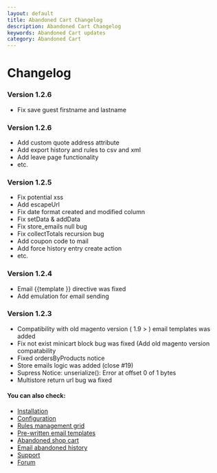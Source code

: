 ```yaml
---
layout: default
title: Abandoned Cart Changelog
description: Abandoned Cart Changelog
keywords: Abandoned Cart updates
category: Abandoned Cart
---
```


# Changelog

### Version 1.2.6

 -  Fix save guest firstname and lastname

### Version 1.2.6

 -  Add custom quote address attribute
 -  Add export history and rules to csv and xml
 -  Add leave page functionality
 -  etc.

### Version 1.2.5

 -  Fix potential xss
 -  Add escapeUrl
 -  Fix date format created and modified column
 -  Fix setData & addData
 -  Fix store_emails null bug
 -  Fix collectTotals recursion bug
 -  Add coupon code to mail
 -  Add force history entry create action
 -  etc.

### Version 1.2.4

 -  Email {{template }} directive was fixed
 -  Add emulation for email sending

### Version 1.2.3

 -  Compatibility with old magento version ( 1.9 > ) email templates was added
 -  Fix not exist minicart block bug was fixed (Add old magento version compatability
 -  Fixed ordersByProducts notice
 -  Store emails logic was added (close #19)
 -  Supress Notice: unserialize(): Error at offset 0 of 1 bytes
 -  Multistore return url bug wa fixed

#### You can also check:

*   [Installation](../installation/)
*   [Configuration](../configuration/)
*   [Rules management grid](rules-grid/)
*   [Pre-written email templates](pre-written-templates/)
*   [Abandoned shop cart](abandoned-shop-cart/)
*   [Email abandoned history](email-history/)
*   [Support](https://swissuplabs.com/contacts/)
*   [Forum](https://swissuplabs.com/magento-forum/)
